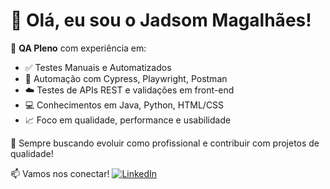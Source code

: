 # 👋 Olá, eu sou o Jadsom Magalhães!

🎯 **QA Pleno** com experiência em:
- ✅ Testes Manuais e Automatizados
- 🧪 Automação com Cypress, Playwright, Postman
- ☁️ Testes de APIs REST e validações em front-end
- 💻 Conhecimentos em Java, Python, HTML/CSS
- 📈 Foco em qualidade, performance e usabilidade

🚀 Sempre buscando evoluir como profissional e contribuir com projetos de qualidade!

📫 Vamos nos conectar!
[![LinkedIn](https://img.shields.io/badge/LinkedIn-blue?logo=linkedin&style=flat)](https://www.linkedin.com/in/jadsom-magalhães-0777b6241)

